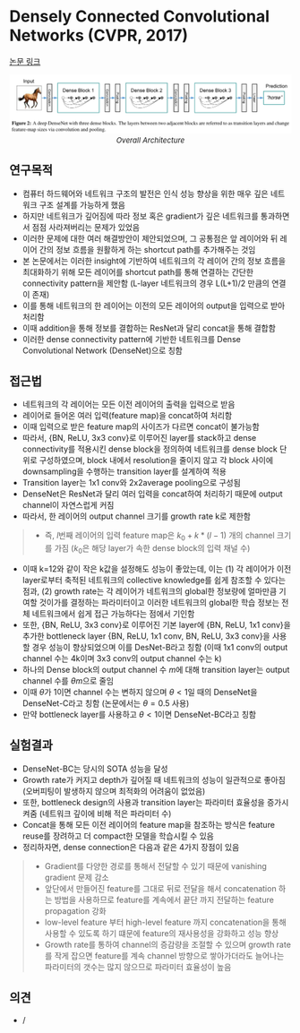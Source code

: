# Densely Connected Convolutional Networks (CVPR, 2017)

[논문 링크](https://openaccess.thecvf.com/content_cvpr_2017/html/Huang_Densely_Connected_Convolutional_CVPR_2017_paper.html)

<p align="center">
    <img width="600" alt='fig1' src="./img/01_09_01.png?raw=true"></br>
    <em><font size=2>Overall Architecture</font></em>
</p>

## 연구목적
- 컴퓨터 하드웨어와 네트워크 구조의 발전은 인식 성능 향상을 위한 매우 깊은 네트워크 구조 설계를 가능하게 했음
- 하지만 네트워크가 깊어짐에 따라 정보 혹은 gradient가 깊은 네트워크를 통과하면서 점점 사라져버리는 문제가 있었음
- 이러한 문제에 대한 여러 해결방안이 제안되었으며, 그 공통점은 앞 레이어와 뒤 레이어 간의 정보 흐름을 원활하게 하는 shortcut path를 추가해주는 것임
- 본 논문에서는 이러한 insight에 기반하여 네트워크의 각 레이어 간의 정보 흐름을 최대화하기 위해 모든 레이어를 shortcut path를 통해 연결하는 간단한 connectivity pattern을 제안함 (L-layer 네트워크의 경우 L(L+1)/2 만큼의 연결이 존재)
- 이를 통해 네트워크의 한 레이어는 이전의 모든 레이어의 output을 입력으로 받아 처리함 
- 이때 addition을 통해 정보를 결합하는 ResNet과 달리 concat을 통해 결합함
- 이러한 dense connectivity pattern에 기반한 네트워크를 Dense Convolutional Network (DenseNet)으로 칭함

## 접근법
- 네트워크의 각 레이어는 모든 이전 레이어의 출력을 입력으로 받음
- 레이어로 들어온 여러 입력(feature map)을 concat하여 처리함
- 이때 입력으로 받은 feature map의 사이즈가 다르면 concat이 불가능함
- 따라서, {BN, ReLU, 3x3 conv}로 이루어진 layer를 stack하고 dense connectivity를 적용시킨 dense block을 정의하여 네트워크를 dense block 단위로 구성하였으며, block 내에서 resolution을 줄이지 않고 각 block 사이에 downsampling을 수행하는 transition layer를 설계하여 적용
- Transition layer는 1x1 conv와 2x2average pooling으로 구성됨
- DenseNet은 ResNet과 달리 여러 입력을 concat하여 처리하기 때문에 output channel이 자연스럽게 커짐
- 따라서, 한 레이어의 output channel 크기를 growth rate k로 제한함 
> - 즉, $l$번째 레이어의 입력 feature map은 $k_0+k*(l-1)$ 개의 channel 크기를 가짐 ($k_0$은 해당 layer가 속한 dense block의 입력 채널 수) 
- 이때 k=12와 같이 작은 k값을 설정해도 성능이 좋았는데, 이는 (1) 각 레이어가 이전 layer로부터 축적된 네트워크의 collective knowledge를 쉽게 참조할 수 있다는 점과, (2) growth rate는 각 레이어가 네트워크의 global한 정보량에 얼마만큼 기여할 것이가를 결정하는 파라미터이고 이러한 네트워크의 global한 학습 정보는 전체 네트워크에서 쉽게 접근 가능하다는 점에서 기인함
- 또한, {BN, ReLU, 3x3 conv}로 이루어진 기본 layer에 {BN, ReLU, 1x1 conv}을 추가한 bottleneck layer {BN, ReLU, 1x1 conv, BN, ReLU, 3x3 conv}을 사용할 경우 성능이 향상되었으며 이를 DesNet-B라고 칭함 (이때 1x1 conv의 output channel 수는 4k이며 3x3 conv의 output channel 수는 k)
- 하나의 Dense block의 output channel 수 $m$에 대해 transition layer는 output channel 수를 $\theta{m}$으로 줄임
- 이때 $\theta$가 1이면 channel 수는 변하지 않으며 $\theta<1$일 때의 DenseNet을 DenseNet-C라고 칭함 (논문에서는 $\theta=0.5$ 사용)
- 만약 bottleneck layer를 사용하고 $\theta<1$이면 DenseNet-BC라고 칭함

## 실험결과
- DenseNet-BC는 당시의 SOTA 성능을 달성
- Growth rate가 커지고 depth가 깊어질 때 네트워크의 성능이 일관적으로 좋아짐 (오버피팅이 발생하지 않으며 최적화의 어려움이 없었음)
- 또한, bottleneck design의 사용과 transition layer는 파라미터 효율성을 증가시켜줌 (네트워크 깊이에 비해 적은 파라미터 수)
- Concat을 통해 모든 이전 레이어의 feature map을 참조하는 방식은 feature reuse를 장려하고 더 compact한 모델을 학습시킬 수 있음
- 정리하자면, dense connection은 다음과 같은 4가지 장점이 있음
> - Gradient를 다양한 경로를 통해서 전달할 수 있기 때문에 vanishing gradient 문제 감소
> - 앞단에서 만들어진 feature를 그대로 뒤로 전달을 해서 concatenation 하는 방법을 사용하므로 feature를 계속에서 끝단 까지 전달하는 feature propagation 강화
> - low-level feature 부터 high-level feature 까지 concatenation을 통해 사용할 수 있도록 하기 떄문에 feature의 재사용성을 강화하고 성능 향상
> - Growth rate를 통하여 channel의 증감량을 조절할 수 있으며 growth rate를 작게 잡으면 feature를 계속 channel 방향으로 쌓아가더라도 늘어나는 파라미터의 갯수는 많지 않으므로 파라미터 효율성이 높음

## 의견
- /